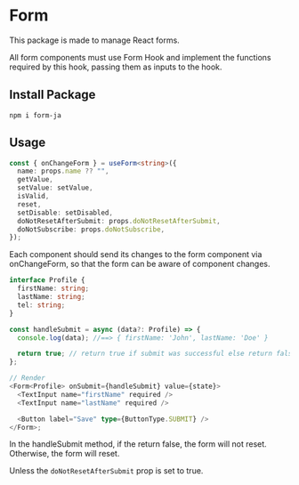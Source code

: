 # Form

This package is made to manage React forms.

All form components must use Form Hook and implement the functions required by this hook, passing them as inputs to the hook.

## Install Package

```
npm i form-ja
```

## Usage

```typescript
const { onChangeForm } = useForm<string>({
  name: props.name ?? "",
  getValue,
  setValue: setValue,
  isValid,
  reset,
  setDisable: setDisabled,
  doNotResetAfterSubmit: props.doNotResetAfterSubmit,
  doNotSubscribe: props.doNotSubscribe,
});
```

Each component should send its changes to the form component via onChangeForm, so that the form can be aware of component changes.

```typescript
interface Profile {
  firstName: string;
  lastName: string;
  tel: string;
}

const handleSubmit = async (data?: Profile) => {
  console.log(data); //==> { firstName: 'John', lastName: 'Doe' }

  return true; // return true if submit was successful else return false
};

// Render
<Form<Profile> onSubmit={handleSubmit} value={state}>
  <TextInput name="firstName" required />
  <TextInput name="lastName" required />

  <Button label="Save" type={ButtonType.SUBMIT} />
</Form>;
```

In the handleSubmit method, if the return false, the form will not reset. Otherwise, the form will reset.‍

Unless the `doNotResetAfterSubmit` prop is set to true.
